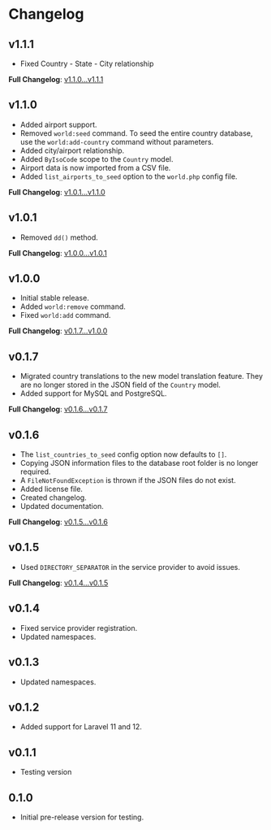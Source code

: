 # Changelog

## v1.1.1

- Fixed Country - State - City relationship

**Full Changelog**: [v1.1.0...v1.1.1](https://github.com/claytongf/laravel-world-seed/compare/v1.1.0...v1.1.1)

## v1.1.0

- Added airport support.
- Removed `world:seed` command. To seed the entire country database, use the `world:add-country` command without parameters.
- Added city/airport relationship.
- Added `ByIsoCode` scope to the `Country` model.
- Airport data is now imported from a CSV file.
- Added `list_airports_to_seed` option to the `world.php` config file.

**Full Changelog**: [v1.0.1...v1.1.0](https://github.com/claytongf/laravel-world-seed/compare/v1.0.1...v1.1.0)

## v1.0.1

- Removed `dd()` method.

**Full Changelog**: [v1.0.0...v1.0.1](https://github.com/claytongf/laravel-world-seed/compare/v1.0.0...v1.0.1)

## v1.0.0

- Initial stable release.
- Added `world:remove` command.
- Fixed `world:add` command.

**Full Changelog**: [v0.1.7...v1.0.0](https://github.com/claytongf/laravel-world-seed/compare/v0.1.7...v1.0.0)

## v0.1.7

- Migrated country translations to the new model translation feature. They are no longer stored in the JSON field of the `Country` model.
- Added support for MySQL and PostgreSQL.

**Full Changelog**: [v0.1.6...v0.1.7](https://github.com/claytongf/laravel-world-seed/compare/v0.1.6...v0.1.7)

## v0.1.6

- The `list_countries_to_seed` config option now defaults to `[]`.
- Copying JSON information files to the database root folder is no longer required.
- A `FileNotFoundException` is thrown if the JSON files do not exist.
- Added license file.
- Created changelog.
- Updated documentation.

**Full Changelog**: [v0.1.5...v0.1.6](https://github.com/claytongf/laravel-world-seed/compare/v0.1.5...v0.1.6)

## v0.1.5

- Used `DIRECTORY_SEPARATOR` in the service provider to avoid issues.

**Full Changelog**: [v0.1.4...v0.1.5](https://github.com/claytongf/laravel-world-seed/compare/v0.1.4...v0.1.5)

## v0.1.4

- Fixed service provider registration.
- Updated namespaces.

## v0.1.3

- Updated namespaces.

## v0.1.2

- Added support for Laravel 11 and 12.

## v0.1.1

- Testing version

## 0.1.0

- Initial pre-release version for testing.
